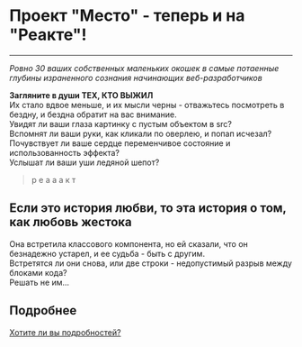 # Проект "Место" - теперь и на "Реакте"!
------------------

_Ровно 30 ваших собственных маленьких окошек в самые потаенные глубины израненного сознания начинающих веб-разработчиков_

__Загляните в души ТЕХ, КТО ВЫЖИЛ__  
Их стало вдвое меньше, и их мысли черны - отважьтесь посмотреть в бездну, и бездна обратит на вас внимание.  
Увидят ли ваши глаза картинку с пустым объектом в src?  
Вспомнят ли ваши руки, как кликали по оверлею, и попап исчезал?  
Почувствует ли ваше сердце переменчивое состояние и использованность эффекта?  
Услышат ли ваши уши ледяной шепот?
> р е а а а к т  


## Если это история любви, то эта история о том, как любовь жестока
Она встретила классового компонента, но ей сказали, что он безнадежно устарел, и ее судьба - быть с другим.  
Встретятся ли они снова, или две строки - недопустимый разрыв между блоками кода?  
Решать не им...  

## Подробнее
[Хотите ли вы подробностей?](https://meniaylo.github.io/mesto-react/index.html)